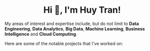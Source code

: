 <h1 align="center">Hi 👋, I'm Huy Tran!</h1>

My areas of interest and expertise include, but do not limit to **Data Engineering**, **Data Analytics**, **Big Data**, **Machine Learning**,
**Business Intelligence** and **Cloud Computing**.

Here are some of the notable projects that I've worked on:

